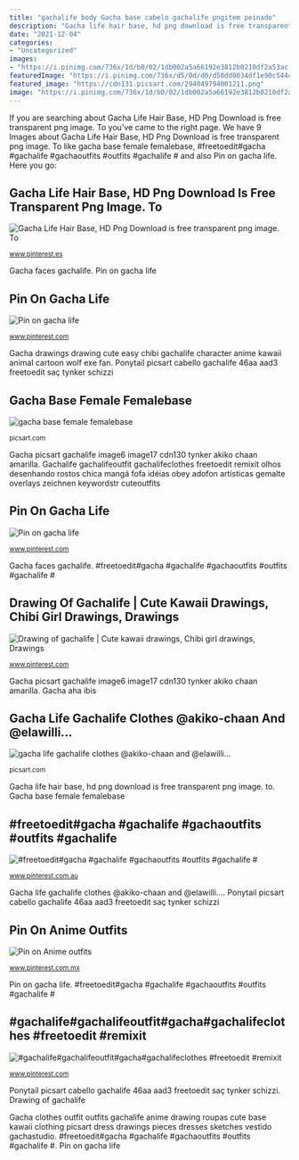 ```yaml
---
title: "gachalife body Gacha base cabelo gachalife pngitem peinado"
description: "Gacha life hair base, hd png download is free transparent png image. to"
date: "2021-12-04"
categories:
- "Uncategorized"
images:
- "https://i.pinimg.com/736x/1d/b0/02/1db002a5a66192e3812b0210df2a53ac.jpg"
featuredImage: "https://i.pinimg.com/736x/d5/0d/d0/d50dd0034df1e90c544c8e99eadf94f4.jpg"
featured_image: "https://cdn131.picsart.com/294049794001211.png"
image: "https://i.pinimg.com/736x/1d/b0/02/1db002a5a66192e3812b0210df2a53ac.jpg"
---
```


If you are searching about Gacha Life Hair Base, HD Png Download is free transparent png image. To you've came to the right page. We have 9 Images about Gacha Life Hair Base, HD Png Download is free transparent png image. To like gacha base female femalebase, #freetoedit#gacha #gachalife #gachaoutfits #outfits #gachalife # and also Pin on gacha life. Here you go:

## Gacha Life Hair Base, HD Png Download Is Free Transparent Png Image. To

![Gacha Life Hair Base, HD Png Download is free transparent png image. To](https://i.pinimg.com/736x/6e/d2/f3/6ed2f39f0f7375ace7a022b0f75485b5.jpg "Gacha life gachalife clothes @akiko-chaan and @elawilli...")

<small>www.pinterest.es</small>

Gacha faces gachalife. Pin on gacha life

## Pin On Gacha Life

![Pin on gacha life](https://i.pinimg.com/736x/1e/8c/c5/1e8cc528379be4a799408dc26824f028.jpg "#gachalife#gachalifeoutfit#gacha#gachalifeclothes #freetoedit #remixit")

<small>www.pinterest.com</small>

Gacha drawings drawing cute easy chibi gachalife character anime kawaii animal cartoon wolf exe fan. Ponytail picsart cabello gachalife 46aa aad3 freetoedit saç tynker schizzi

## Gacha Base Female Femalebase

![gacha base female femalebase](https://cdn131.picsart.com/294049794001211.png "Gacha life gachalife clothes @akiko-chaan and @elawilli...")

<small>picsart.com</small>

Gacha picsart gachalife image6 image17 cdn130 tynker akiko chaan amarilla. Gachalife gachalifeoutfit gachalifeclothes freetoedit remixit olhos desenhando rostos chica mangá fofa idéias obey adofon artísticas gemalte overlays zeichnen keywordstr cuteoutfits

## Pin On Gacha Life

![Pin on gacha life](https://i.pinimg.com/736x/f6/94/ce/f694ce0b1d50353745b46a449ef30c80.jpg "Gacha clothes outfit outfits gachalife anime drawing roupas cute base kawaii clothing picsart dress drawings pieces dresses sketches vestido gachastudio")

<small>www.pinterest.com</small>

Gacha faces gachalife. #freetoedit#gacha #gachalife #gachaoutfits #outfits #gachalife #

## Drawing Of Gachalife | Cute Kawaii Drawings, Chibi Girl Drawings, Drawings

![Drawing of gachalife | Cute kawaii drawings, Chibi girl drawings, Drawings](https://i.pinimg.com/originals/a4/d6/81/a4d6818210723ff4eb827e181ba5ef9e.jpg "Gacha faces gachalife")

<small>www.pinterest.com</small>

Gacha picsart gachalife image6 image17 cdn130 tynker akiko chaan amarilla. Gacha aha ibis

## Gacha Life Gachalife Clothes @akiko-chaan And @elawilli...

![gacha life gachalife clothes @akiko-chaan and @elawilli...](http://cdn130.picsart.com/301861022393211.png "Drawing of gachalife")

<small>picsart.com</small>

Gacha life hair base, hd png download is free transparent png image. to. Gacha base female femalebase

## #freetoedit#gacha #gachalife #gachaoutfits #outfits #gachalife #

![#freetoedit#gacha #gachalife #gachaoutfits #outfits #gachalife #](https://i.pinimg.com/736x/f2/57/f2/f257f2654cdfda539a7f8992092f9c07.jpg "Gacha clothes outfit outfits gachalife anime drawing roupas cute base kawaii clothing picsart dress drawings pieces dresses sketches vestido gachastudio")

<small>www.pinterest.com.au</small>

Gacha life gachalife clothes @akiko-chaan and @elawilli.... Ponytail picsart cabello gachalife 46aa aad3 freetoedit saç tynker schizzi

## Pin On Anime Outfits

![Pin on Anime outfits](https://i.pinimg.com/736x/d5/0d/d0/d50dd0034df1e90c544c8e99eadf94f4.jpg "Gacha base body female transparent pngitem sticker picsart based middle")

<small>www.pinterest.com.mx</small>

Pin on gacha life. #freetoedit#gacha #gachalife #gachaoutfits #outfits #gachalife #

## #gachalife#gachalifeoutfit#gacha#gachalifeclothes #freetoedit #remixit

![#gachalife#gachalifeoutfit#gacha#gachalifeclothes #freetoedit #remixit](https://i.pinimg.com/736x/1d/b0/02/1db002a5a66192e3812b0210df2a53ac.jpg "Gacha base body female transparent pngitem sticker picsart based middle")

<small>www.pinterest.com</small>

Ponytail picsart cabello gachalife 46aa aad3 freetoedit saç tynker schizzi. Drawing of gachalife

Gacha clothes outfit outfits gachalife anime drawing roupas cute base kawaii clothing picsart dress drawings pieces dresses sketches vestido gachastudio. #freetoedit#gacha #gachalife #gachaoutfits #outfits #gachalife #. Pin on gacha life
